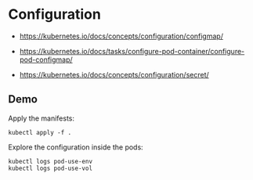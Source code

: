 # Configuration

- https://kubernetes.io/docs/concepts/configuration/configmap/

- https://kubernetes.io/docs/tasks/configure-pod-container/configure-pod-configmap/

- https://kubernetes.io/docs/concepts/configuration/secret/

## Demo

Apply the manifests:
```
kubectl apply -f .
```

Explore the configuration inside the pods:
```
kubectl logs pod-use-env
kubectl logs pod-use-vol
```